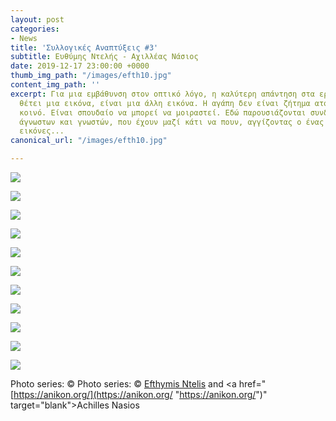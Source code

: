 ```yaml
---
layout: post
categories:
- News
title: 'Συλλογικές Αναπτύξεις #3'
subtitle: Ευθύμης Ντελής - Αχιλλέας Νάσιος
date: 2019-12-17 23:00:00 +0000
thumb_img_path: "/images/efth10.jpg"
content_img_path: ''
excerpt: Για μια εμβάθυνση στον οπτικό λόγο, η καλύτερη απάντηση στα ερωτήματα που
  θέτει μια εικόνα, είναι μια άλλη εικόνα. Η αγάπη δεν είναι ζήτημα ατομικό, αλλά
  κοινό. Είναι σπουδαίο να μπορεί να μοιραστεί. Εδώ παρουσιάζονται συνδέσεις φίλων,
  άγνωστων και γνωστών, που έχουν μαζί κάτι να πουν, αγγίζοντας ο ένας τον άλλον με
  εικόνες...
canonical_url: "/images/efth10.jpg"

---
```

![](/images/bwok-2.jpg)

![](/images/efth01.jpg)

![](/images/efth02.jpg)

![](/images/efth03_MG_2435.jpg)

![](/images/efth04.jpg)

![](/images/efth05_MG_8132.jpg)

![](/images/efth06.jpg)

![](/images/efth07_MG_0905.jpg)

![](/images/efth08.jpg)

![](/images/efth09_MG_2579.jpg)

![](/images/efth10.jpg)

Photo series: © Photo series: © <a href="https://www.facebook.com/profile.php?id=100006985305065" target="blank">Efthymis Ntelis</a> and  <a href="[https://anikon.org/](https://anikon.org/ "https://anikon.org/")" target="blank">Achilles Nasios</a> 